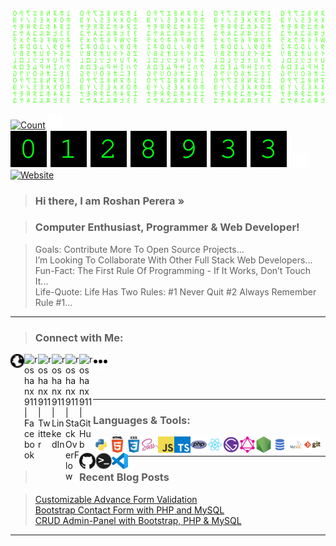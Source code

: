 <!--
**roshanx911/roshanx911** is a ✨ _special_ ✨ repository because its `README.md` (this file) appears on your GitHub profile.
👋
Here are some ideas to get you started:
-->
[![Matrix SVG](https://raw.githubusercontent.com/roshanx911/roshanx911/master/matrix.svg)](https://github.com/roshanx911)

[![Count](https://img.shields.io/static/v1?label=Visitor-Count&message=Down&style=for-the-badge)](https://github.com/roshanx911) [![Animation1](https://raw.githubusercontent.com/roshanx911/roshanx911/master/animation-pulse-rings-multiple.svg)](https://github.com/roshanx911/) [![Count SVG](https://raw.githubusercontent.com/roshanx911/roshanx911/master/count.svg)](https://github.com/roshanx911) [![Animation2](https://raw.githubusercontent.com/roshanx911/roshanx911/master/animation-pulse-rings-multiple.svg)](https://github.com/roshanx911/) [![Website](https://img.shields.io/website?label=roshanx911.github.io&style=for-the-badge&url=https%3A%2F%2Froshanx911.github.io)](https://roshanx911.github.io/)

> ### Hi there, I am Roshan Perera&nbsp;&raquo;

> ### Computer Enthusiast, Programmer & Web Developer!

> Goals: Contribute More To Open Source Projects...<br />
> I’m Looking To Collaborate With Other Full Stack Web Developers...<br />
> Fun-Fact: The First Rule Of Programming - If It Works, Don’t Touch It...<br />
> Life-Quote: Life Has Two Rules: #1 Never Quit #2 Always Remember Rule #1...

***

> ### Connect with Me:

[<img align="left" alt="roshanx911.github.io" width="22px" src="https://raw.githubusercontent.com/iconic/open-iconic/master/svg/globe.svg" />][website]
[<img align="left" alt="roshanx911 | Facebook" width="22px" src="https://cdn.jsdelivr.net/npm/simple-icons@v3/icons/facebook.svg" />][facebook]
[<img align="left" alt="roshanx911 | Twitter" width="22px" src="https://cdn.jsdelivr.net/npm/simple-icons@v3/icons/twitter.svg" />][twitter]
[<img align="left" alt="roshanx911 | LinkedIn" width="22px" src="https://cdn.jsdelivr.net/npm/simple-icons@v3/icons/linkedin.svg" />][linkedin]
[<img align="left" alt="roshanx911 | StackOverFlow" width="22px" src="https://cdn.jsdelivr.net/npm/simple-icons@v3/icons/stackoverflow.svg" />][stackoverflow]
[<img align="left" alt="roshanx911 | GitHub" width="22px" src="https://cdn.jsdelivr.net/npm/simple-icons@v3/icons/github.svg" />][github] [![Animation3](https://raw.githubusercontent.com/roshanx911/roshanx911/master/animation-3-dots-rotate.svg)](https://github.com/roshanx911/)

<br />

***

> ### Languages & Tools:

<img align="left" alt="Python" width="26px" src="https://raw.githubusercontent.com/github/explore/80688e429a7d4ef2fca1e82350fe8e3517d3494d/topics/python/python.png" />
<img align="left" alt="HTML5" width="26px" src="https://raw.githubusercontent.com/github/explore/80688e429a7d4ef2fca1e82350fe8e3517d3494d/topics/html/html.png" />
<img align="left" alt="CSS3" width="26px" src="https://raw.githubusercontent.com/github/explore/80688e429a7d4ef2fca1e82350fe8e3517d3494d/topics/css/css.png" />
<img align="left" alt="Sass" width="26px" src="https://raw.githubusercontent.com/github/explore/80688e429a7d4ef2fca1e82350fe8e3517d3494d/topics/sass/sass.png" />
<img align="left" alt="JavaScript" width="26px" src="https://raw.githubusercontent.com/github/explore/80688e429a7d4ef2fca1e82350fe8e3517d3494d/topics/javascript/javascript.png" />
<img align="left" alt="TypeScript" width="26px" src="https://raw.githubusercontent.com/github/explore/80688e429a7d4ef2fca1e82350fe8e3517d3494d/topics/typescript/typescript.png" />
<img align="left" alt="PHP" width="26px" src="https://raw.githubusercontent.com/github/explore/80688e429a7d4ef2fca1e82350fe8e3517d3494d/topics/php/php.png" />
<img align="left" alt="React" width="26px" src="https://raw.githubusercontent.com/github/explore/80688e429a7d4ef2fca1e82350fe8e3517d3494d/topics/react/react.png" />
<img align="left" alt="Gatsby" width="26px" src="https://raw.githubusercontent.com/github/explore/e94815998e4e0713912fed477a1f346ec04c3da2/topics/gatsby/gatsby.png" />
<img align="left" alt="GraphQL" width="26px" src="https://raw.githubusercontent.com/github/explore/80688e429a7d4ef2fca1e82350fe8e3517d3494d/topics/graphql/graphql.png" />
<img align="left" alt="Node.js" width="26px" src="https://raw.githubusercontent.com/github/explore/80688e429a7d4ef2fca1e82350fe8e3517d3494d/topics/nodejs/nodejs.png" />
<img align="left" alt="SQL" width="26px" src="https://raw.githubusercontent.com/github/explore/80688e429a7d4ef2fca1e82350fe8e3517d3494d/topics/sql/sql.png" />
<img align="left" alt="MySQL" width="26px" src="https://raw.githubusercontent.com/github/explore/80688e429a7d4ef2fca1e82350fe8e3517d3494d/topics/mysql/mysql.png" />
<img align="left" alt="Git" width="26px" src="https://raw.githubusercontent.com/github/explore/80688e429a7d4ef2fca1e82350fe8e3517d3494d/topics/git/git.png" />
<img align="left" alt="GitHub" width="26px" src="https://raw.githubusercontent.com/github/explore/78df643247d429f6cc873026c0622819ad797942/topics/github/github.png" />
<img align="left" alt="Terminal" width="26px" src="https://raw.githubusercontent.com/github/explore/80688e429a7d4ef2fca1e82350fe8e3517d3494d/topics/terminal/terminal.png" />
<img align="left" alt="Visual Studio Code" width="26px" src="https://raw.githubusercontent.com/github/explore/80688e429a7d4ef2fca1e82350fe8e3517d3494d/topics/visual-studio-code/visual-studio-code.png" />

<br />

***

> ### Recent Blog Posts

> [Customizable Advance Form Validation](https://roshanx911.github.io/blog/2022/11/07/customizable-advance-form-validation.html)<br />
> [Bootstrap Contact Form with PHP and MySQL](https://roshanx911.github.io/blog/2022/11/02/bootstrap-contact-form-php-and-mysql.html)<br />
> [CRUD Admin-Panel with Bootstrap, PHP & MySQL](https://roshanx911.github.io/blog/2022/10/14/crud-admin-panel-part-1.html)

***

[website]: https://roshanx911.github.io/
[facebook]: https://www.facebook.com/roshanx911/
[twitter]: https://twitter.com/roshanx911/
[linkedin]: https://www.linkedin.com/in/roshanx911/
[stackoverflow]: https://stackoverflow.com/users/14033303/roshanx911/
[github]: https://github.com/roshanx911/


